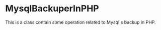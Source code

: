 MysqlBackuperInPHP
==================

This is a class contain some operation related to Mysql's backup in PHP.